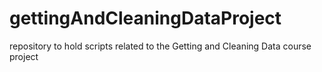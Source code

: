 # gettingAndCleaningDataProject
repository to hold scripts related to the Getting and Cleaning Data course project
